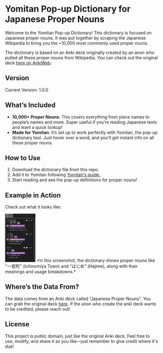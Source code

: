 
# Yomitan Pop-up Dictionary for Japanese Proper Nouns

Welcome to the Yomitan Pop-up Dictionary! This dictionary is focused on Japanese proper nouns. It was put together by scraping the Japanese Wikipedia to bring you the ~10,000 most commonly used proper nouns.

The dictionary is based on an Anki deck originally created by an anon who pulled all these proper nouns from Wikipedia. You can check out the original deck [here on AnkiWeb](https://ankiweb.net/shared/info/3885156604).

## Version

Current Version: 1.0.0

## What’s Included

- **10,000+ Proper Nouns**: This covers everything from place names to people’s names and more. Super useful if you’re reading Japanese texts and want a quick lookup!
- **Made for Yomitan**: It’s set up to work perfectly with Yomitan, the pop-up dictionary tool. Just hover over a word, and you’ll get instant info on all these proper nouns.

## How to Use

1. Download the dictionary file from this repo.
2. Add it to Yomitan following [Yomitan's guide ](https://yomitan.wiki/).
3. Start reading and see the pop-up definitions for proper nouns!

## Example in Action

Check out what it looks like:

<img src="examples/example_1.png" alt="Yomitan Pop-up Example" width="100"/> 
*In this screenshot, the dictionary shows proper nouns like "一宮町" (Ichinomiya Town) and "はじめ" (Hajime), along with their meanings and usage breakdowns.*

## Where’s the Data From?

The data comes from an Anki deck called "Japanese Proper Nouns". You can grab the original deck [here](https://ankiweb.net/shared/info/3885156604). If the anon who create the anki deck wants to be credited, please reach out!

## License

This project is public domain, just like the original Anki deck. Feel free to use, modify, and share it as you like—just remember to give credit where it's due!
